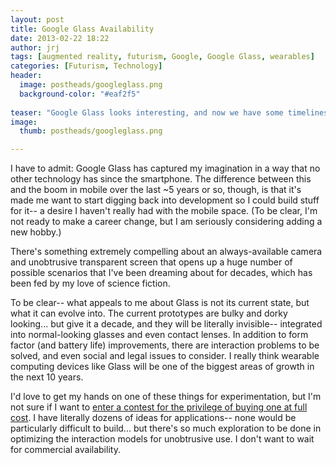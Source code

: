 ```yaml
---
layout: post
title: Google Glass Availability
date: 2013-02-22 18:22
author: jrj
tags: [augmented reality, futurism, Google, Google Glass, wearables]
categories: [Futurism, Technology]
header: 
  image: postheads/googleglass.png
  background-color: "#eaf2f5"
  
teaser: "Google Glass looks interesting, and now we have some timelines from Mountain View..."
image:
  thumb: postheads/googleglass.png

---
```

I have to admit: Google Glass has captured my imagination in a way that no other technology has since the smartphone. The difference between this and the boom in mobile over the last ~5 years or so, though, is that it's made me want to start digging back into development so I could build stuff for it-- a desire I haven't really had with the mobile space. (To be clear, I'm not ready to make a career change, but I am seriously considering adding a new hobby.)

There's something extremely compelling about an always-available camera and unobtrusive transparent screen that opens up a huge number of possible scenarios that I've been dreaming about for decades, which has been fed by my love of science fiction.

To be clear-- what appeals to me about Glass is not its current state, but what it can evolve into. The current prototypes are bulky and dorky looking... but give it a decade, and they will be literally invisible-- integrated into normal-looking glasses and even contact lenses. In addition to form factor (and battery life) improvements, there are interaction problems to be solved, and even social and legal issues to consider. I really think wearable computing devices like Glass will be one of the biggest areas of growth in the next 10 years.

I'd love to get my hands on one of these things for experimentation, but I'm not sure if I want to [enter a contest for the privilege of buying one at full cost](http://www.google.com/glass/start/how-to-get-one/). I have literally dozens of ideas for applications-- none would be particularly difficult to build... but there's so much exploration to be done in optimizing the interaction models for unobtrusive use. I don't want to wait for commercial availability.
